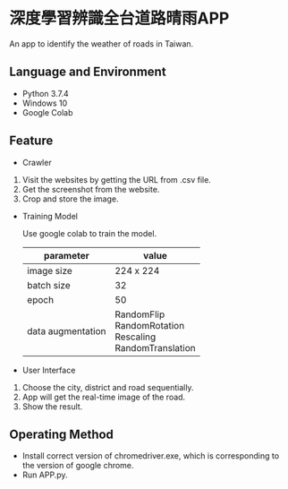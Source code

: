 # 深度學習辨識全台道路晴雨APP
An app to identify the weather of roads in Taiwan.

## Language and Environment
* Python 3.7.4
* Windows 10
* Google Colab

## Feature
    
* Crawler
<ol>
<li> Visit the websites by getting the URL from .csv file.</li>
<li> Get the screenshot from the website.</li>
<li> Crop and store the image.</li>
</ol>

* Training Model

    Use google colab to train the model.

  | parameter | value |
  | ---- | ---- |
  | image size | 224 x 224 |
  | batch size | 32 |
  | epoch | 50 |
  | data augmentation | RandomFlip<br>RandomRotation<br>Rescaling<br>RandomTranslation<br> |
  
* User Interface
<ol>
<li> Choose the city, district and road sequentially.</li>
<li> App will get the real-time image of the road.</li>
<li> Show the result.</li>
</ol>

## Operating Method
* Install correct version of chromedriver.exe, which is corresponding to the version of google chrome.
* Run APP.py.
